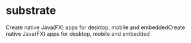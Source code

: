 # substrate

Create native Java(FX) apps for desktop, mobile and embeddedCreate native Java(FX) apps for desktop, mobile and embedded
